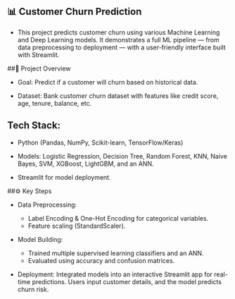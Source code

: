 ## 📊 Customer Churn Prediction
- This project predicts customer churn using various Machine Learning and Deep Learning models. 
  It demonstrates a full ML pipeline — from data preprocessing to deployment — with a user-friendly interface built with        Streamlit.

##🚀 Project Overview
 - Goal: Predict if a customer will churn based on historical data.

 - Dataset: Bank customer churn dataset with features like credit score, age, tenure, balance, etc.

## Tech Stack:

 - Python (Pandas, NumPy, Scikit-learn, TensorFlow/Keras)

 - Models: Logistic Regression, Decision Tree, Random Forest, KNN, Naive Bayes, SVM, XGBoost, LightGBM, and an ANN.

 - Streamlit for model deployment.

##⚙️ Key Steps
- Data Preprocessing:
   - Label Encoding & One-Hot Encoding for categorical variables.
   -  Feature scaling (StandardScaler).

- Model Building:
  - Trained multiple supervised learning classifiers and an ANN.
  - Evaluated using accuracy and confusion matrices.

- Deployment:
  Integrated models into an interactive Streamlit app for real-time predictions.
  Users input customer details, and the model predicts churn risk.

